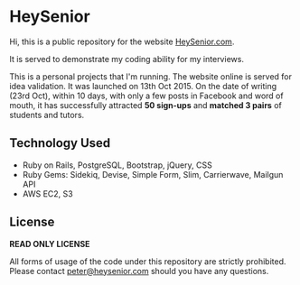 # HeySenior

Hi, this is a public repository for the website [HeySenior.com](www.heysenior.com).

It is served to demonstrate my coding ability for my interviews.

This is a personal projects that I'm running. The website online is served for idea validation. It was launched on 13th Oct 2015. On the date of writing (23rd Oct), within 10 days, with only a few posts in Facebook and word of mouth, it has successfully attracted **50 sign-ups** and **matched 3 pairs** of students and tutors.

## Technology Used
* Ruby on Rails, PostgreSQL, Bootstrap, jQuery, CSS
* Ruby Gems: Sidekiq, Devise, Simple Form, Slim, Carrierwave, Mailgun API
* AWS EC2, S3

## License
**READ ONLY LICENSE**

All forms of usage of the code under this repository are strictly prohibited. Please contact [peter@heysenior.com](mailto:peter@heysenior.com) should you have any questions.
